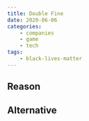 ```yaml
---
title: Double Fine
date: 2020-06-06
categories:
    - companies
    - game
    - tech
tags:
    - black-lives-matter
---
```


## Reason


## Alternative

